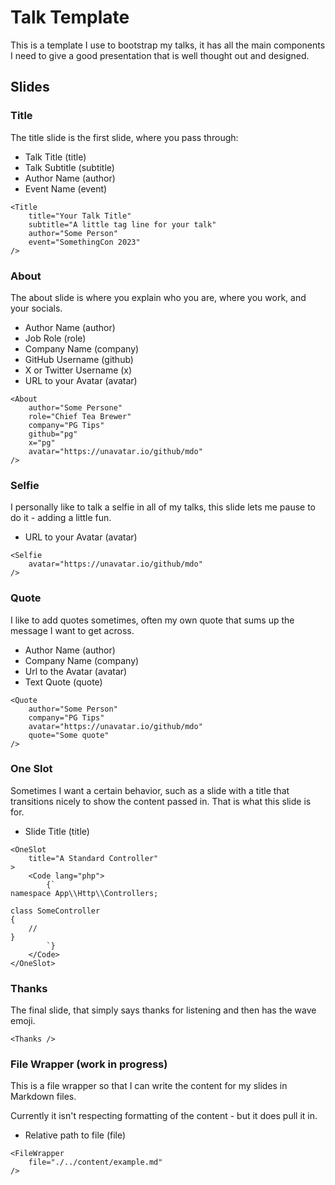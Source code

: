 # Talk Template

This is a template I use to bootstrap my talks, it has all the main components I need to give a good presentation that is well thought out and designed.

## Slides

### Title

The title slide is the first slide, where you pass through:

- Talk Title (title)
- Talk Subtitle (subtitle)
- Author Name (author)
- Event Name (event)

```svelte
<Title
    title="Your Talk Title"
    subtitle="A little tag line for your talk"
    author="Some Person"
    event="SomethingCon 2023"
/>
```

### About

The about slide is where you explain who you are, where you work, and your socials.

- Author Name (author)
- Job Role (role)
- Company Name (company)
- GitHub Username (github)
- X or Twitter Username (x)
- URL to your Avatar (avatar)

```svelte
<About
    author="Some Persone"
    role="Chief Tea Brewer"
    company="PG Tips"
    github="pg"
    x="pg"
    avatar="https://unavatar.io/github/mdo"
/>
```

### Selfie

I personally like to talk a selfie in all of my talks, this slide lets me pause to do it - adding a little fun.

- URL to your Avatar (avatar)

```svelte
<Selfie
    avatar="https://unavatar.io/github/mdo"
/>
```

### Quote

I like to add quotes sometimes, often my own quote that sums up the message I want to get across.

- Author Name (author)
- Company Name (company)
- Url to the Avatar (avatar)
- Text Quote (quote)

```svelte
<Quote
    author="Some Person"
    company="PG Tips"
    avatar="https://unavatar.io/github/mdo"
    quote="Some quote"
/>
```

### One Slot

Sometimes I want a certain behavior, such as a slide with a title that transitions nicely to show the content passed in. That is what this slide is for.

- Slide Title (title)

```svelte
<OneSlot
    title="A Standard Controller"
>
    <Code lang="php">
        {`
namespace App\\Http\\Controllers;

class SomeController
{
    //
}
        `}
    </Code>
</OneSlot>
```

### Thanks

The final slide, that simply says thanks for listening and then has the wave emoji.

```svelte
<Thanks />
```

### File Wrapper (work in progress)

This is a file wrapper so that I can write the content for my slides in Markdown files.

Currently it isn't respecting formatting of the content - but it does pull it in.

- Relative path to file (file)

```svelte
<FileWrapper
    file="./../content/example.md"
/>
```